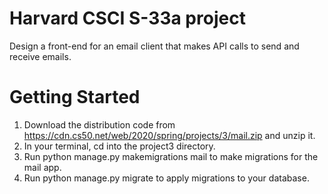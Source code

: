 # Harvard CSCI S-33a project

Design a front-end for an email client that makes API calls to send and receive emails.

# Getting Started
1. Download the distribution code from https://cdn.cs50.net/web/2020/spring/projects/3/mail.zip and unzip it.
1. In your terminal, cd into the project3 directory.
1. Run python manage.py makemigrations mail to make migrations for the mail app.
1. Run python manage.py migrate to apply migrations to your database.
